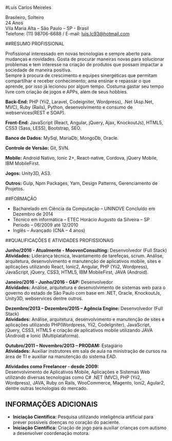 #Luís Carlos Meireles

Brasileiro, Solteiro <br/>
24 Anos<br/>
Vila Maria Alta – São Paulo – SP - Brasil<br/>
Telefone: (11) 98706-6688 / E-mail: luis.lc93@hotmail.com<br/>

##RESUMO PROFISSIONAL

Profissional interessado em novas tecnologias e sempre aberto para mudanças e novidades. Gosta de procurar maneiras novas para solucionar problemas e tem interesse na criação de produtos que possam impactar a sociedade de maneira positiva.<br />
Sempre à procura de crescimento e equipes sinergéticas que permitam compartilhar e receber conhecimento; ama ensinar e repassar o que aprende, por isso já lecionou por algum tempo. 
Costuma gastar seu tempo livre com criação de jogos e APPs, além de seus hobbies.

**Back-End:** PHP (Yii2, Laravel, Codeigniter, Wordpress), .Net (Asp.Net, MVC), Ruby (Rails), Python, desenvolvimento e consumo de webservices(REST e SOAP).

**Front-End:** JavaScript (React, Angular, jQuery, Ajax, KnockoutJs), HTML5, CSS3 (Sass, LESS), Bootstrap, SEO.

**Banco de Dados:** MySql, MariaDb, MongoDb, Oracle.

**Controle de Versão:** Git, SVN.

**Mobile:** Android Nativo, Ionic 2+, React-native, Cordova, jQuery Mobile, IBM MobileFirst. 

**Jogos:** Unity3D, AS3.

**Outros:** Gulp, Npm Packages, Yarn, Design Patterns, Gerenciamento de Projetos.

##FORMAÇÃO

 - Bacharelado em Ciência da Computação – UNINOVE Concluído em Dezembro de 2014 
 - Técnico em informática – ETEC Horácio Augusto da Silveira – SP Período – 06/2009 até 12/2010 
 - Inglês – Avançado (CNA – 4 anos)  

##QUALIFICAÇÕES E ATIVIDADES PROFISSIONAIS 

 **Junho/2016 - Atualmente - MoovenConsulting:** Desenvolvedor (Full Stack)</br>
 **Atividades:** Liderança técnica, levantamento de tarefeças, scrum. 
 Análise, arquitetura, desenvolvimento e manutenção de aplicativos mobile, sites e aplicações utilizando React, Ionic2, Angular, PHP (Yii2, Wordpress), JavaScript, jQuery, CSS3, HTML5, IBM MobileFirst, JAVA (Android).

 **Janeiro/2016 - Junho/2016 - G&P:** Desenvolvedor</br>
 **Atividades:** Análise, arquitetura e desenvolvimento de sistemas web para o governo do estado de São Paulo com base em .NET, Oracle, KnockoutJs, Unity3D, webservices dentre outros.

 **Dezembro/2013 – Dezembro/2015 – Agência Engine:** Desenvolvedor (Full Stack)</br>
 **Atividades:** Análise, arquitetura, desenvolvimento e manutenção de sites e aplicações utilizando PHP(Wordpress, Yii2, CodeIgniter), JavaScript, jQuery, CSS3, HTML5 e criação de aplicativos mobile utilizando JAVA (Android) e Ionic (Multiplataforma).
  
 **Outubro/2011 – Novembro/2013 – PRODAM:** Estagiário</br>
 **Atividades:** Auxiliar instrutores em sala de aula na ministração de cursos na área de TI e auxiliar na manutenção do sistema EAD.

 **Atividades como Freelancer - desde 2009:**</br>
 Desenvolvimento de Aplicativos Mobile, Aplicações e Sistemas Web utilizando diversas tecnologias como C# .NET (MVC), PHP (Yii2, Wordpress), JAVA, Ruby on Rails, WooCommerce, Magento, Ioni2, Agular2, dentre outras tecnologias do mercado.

## INFORMAÇÕES ADICIONAIS

 - **Iniciação Científica:** Pesquisa utilizando inteligência artificial para prever possíveis doenças no coração do paciente.
 - **Iniciação Científica:** Criação de jogo para auxiliar crianças com autismo a desenvolver coordenação motora.

